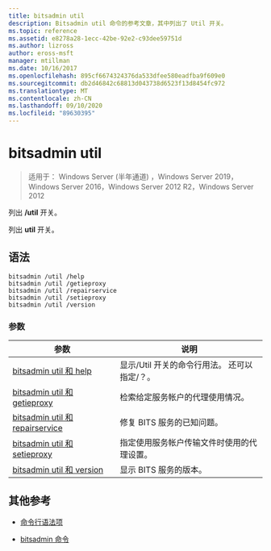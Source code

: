 ```yaml
---
title: bitsadmin util
description: Bitsadmin util 命令的参考文章，其中列出了 Util 开关。
ms.topic: reference
ms.assetid: e8278a28-1ecc-42be-92e2-c93dee59751d
ms.author: lizross
author: eross-msft
manager: mtillman
ms.date: 10/16/2017
ms.openlocfilehash: 895cf6674324376da533dfee580eadfba9f609e0
ms.sourcegitcommit: db2d46842c68813d043738d6523f13d8454fc972
ms.translationtype: MT
ms.contentlocale: zh-CN
ms.lasthandoff: 09/10/2020
ms.locfileid: "89630395"
---
```

# <a name="bitsadmin-util"></a>bitsadmin util

> 适用于： Windows Server (半年通道) ，Windows Server 2019，Windows Server 2016，Windows Server 2012 R2，Windows Server 2012

列出 **/util** 开关。

列出 **util** 开关。

## <a name="syntax"></a>语法

```
bitsadmin /util /help
bitsadmin /util /getieproxy
bitsadmin /util /repairservice
bitsadmin /util /setieproxy
bitsadmin /util /version
```

### <a name="parameters"></a>参数

| 参数 | 说明 |
| --------- | ----------- |
| [bitsadmin util 和 help](bitsadmin-util-and-help.md) | 显示/Util 开关的命令行用法。 还可以指定/？。 |
| [bitsadmin util 和 getieproxy](bitsadmin-util-and-getieproxy.md) | 检索给定服务帐户的代理使用情况。 |
| [bitsadmin util 和 repairservice](bitsadmin-util-and-repairservice.md) | 修复 BITS 服务的已知问题。 |
| [bitsadmin util 和 setieproxy](bitsadmin-util-and-setieproxy.md) | 指定使用服务帐户传输文件时使用的代理设置。 |
| [bitsadmin util 和 version](bitsadmin-util-and-version.md) | 显示 BITS 服务的版本。 |

## <a name="additional-references"></a>其他参考

- [命令行语法项](command-line-syntax-key.md)

- [bitsadmin 命令](bitsadmin.md)
